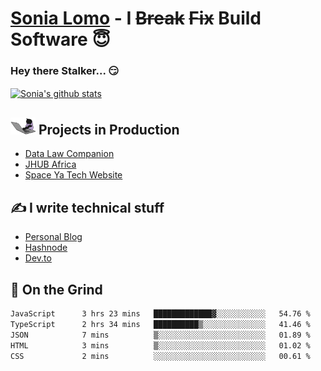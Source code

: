 # [Sonia Lomo](https://sonylomo.github.io/) - I ~~Break~~ ~~Fix~~ Build Software 😇
### Hey there Stalker... 😏 

<a href="https://github.com/sonylomo/github-readme-stats">
  <img align="center" src="https://media.giphy.com/media/lU05nFSW6Y2A/giphy.gif" alt="Sonia's github stats" />
</a>

## <img src="assets/devcat.gif" width="40"> Projects in Production
- [Data Law Companion](https://datalawcompanion.org/)
- [JHUB Africa](https://jhubafrica.com/)
- [Space Ya Tech Website](https://www.spaceyatech.com/)

## ✍️ I write technical stuff
- [Personal Blog](https://sonylomo-github-io.vercel.app/blog)
- [Hashnode](https://sonylomo.hashnode.dev/)
- [Dev.to](https://dev.to/sonylomo)

## 🤡 On the Grind
<!--START_SECTION:waka-->

```txt
JavaScript      3 hrs 23 mins   █████████████▓░░░░░░░░░░░   54.76 %
TypeScript      2 hrs 34 mins   ██████████▒░░░░░░░░░░░░░░   41.46 %
JSON            7 mins          ▒░░░░░░░░░░░░░░░░░░░░░░░░   01.89 %
HTML            3 mins          ▒░░░░░░░░░░░░░░░░░░░░░░░░   01.02 %
CSS             2 mins          ░░░░░░░░░░░░░░░░░░░░░░░░░   00.61 %
```

<!--END_SECTION:waka-->
